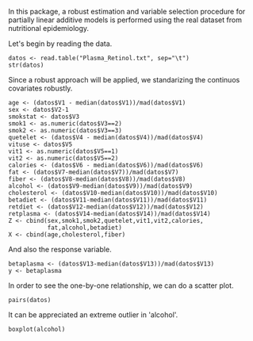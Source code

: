 In this package, a robust estimation and variable selection procedure
for partially linear additive models is performed using the real dataset
from nutritional epidemiology.

Let's begin by reading the data.
```{r data, results='hide', cache=FALSE, results=FALSE, warning=FALSE, comment=FALSE, message=FALSE}
datos <- read.table("Plasma_Retinol.txt", sep="\t")
str(datos)
```

Since a robust approach will be applied, we standarizing the continuos covariates
robustly.

```{r covariates, results='hide', cache=FALSE, results=FALSE, warning=FALSE, comment=FALSE, message=FALSE}
age <- (datos$V1 - median(datos$V1))/mad(datos$V1)
sex <- datos$V2-1
smokstat <- datos$V3
smok1 <- as.numeric(datos$V3==2)
smok2 <- as.numeric(datos$V3==3)
quetelet <- (datos$V4 - median(datos$V4))/mad(datos$V4)
vituse <- datos$V5
vit1 <- as.numeric(datos$V5==1)
vit2 <- as.numeric(datos$V5==2)
calories <- (datos$V6 - median(datos$V6))/mad(datos$V6)
fat <- (datos$V7-median(datos$V7))/mad(datos$V7)
fiber <- (datos$V8-median(datos$V8))/mad(datos$V8)
alcohol <- (datos$V9-median(datos$V9))/mad(datos$V9)
cholesterol <- (datos$V10-median(datos$V10))/mad(datos$V10)
betadiet <- (datos$V11-median(datos$V11))/mad(datos$V11)
retdiet <- (datos$V12-median(datos$V12))/mad(datos$V12)
retplasma <- (datos$V14-median(datos$V14))/mad(datos$V14)
Z <- cbind(sex,smok1,smok2,quetelet,vit1,vit2,calories,
           fat,alcohol,betadiet)
X <- cbind(age,cholesterol,fiber)
```

And also the response variable.
```{r response, results='hide', cache=FALSE, results=FALSE, warning=FALSE, comment=FALSE, message=FALSE}
betaplasma <- (datos$V13-median(datos$V13))/mad(datos$V13)
y <- betaplasma
```

In order to see the one-by-one relationship, we can do a scatter plot.
```{r scatter, echo=TRUE, warning=FALSE}
pairs(datos)
```

It can be appreciated an extreme outlier in 'alcohol'.
```{r alcohol, echo=TRUE, warning=FALSE}
boxplot(alcohol)
```

